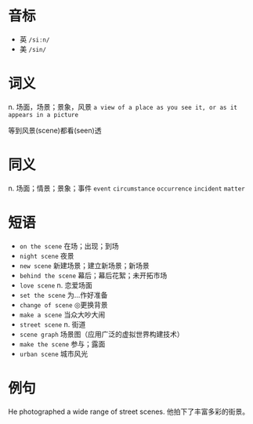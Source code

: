 # 音标

- 英 `/siːn/`
- 美 `/sin/`

# 词义

n. 场面，场景；景象，风景
`a view of a place as you see it, or as it appears in a picture`



等到风景(scene)都看(seen)透

# 同义

n. 场面；情景；景象；事件
`event` `circumstance` `occurrence` `incident` `matter`

# 短语

- `on the scene` 在场；出现；到场
- `night scene` 夜景
- `new scene` 新建场景；建立新场景；新场景
- `behind the scene` 幕后；幕后花絮；未开拓市场
- `love scene` n. 恋爱场面
- `set the scene` 为…作好准备
- `change of scene` ◎更换背景
- `make a scene` 当众大吵大闹
- `street scene` n. 街道
- `scene graph` 场景图（应用广泛的虚拟世界构建技术）
- `make the scene` 参与；露面
- `urban scene` 城市风光

# 例句

He photographed a wide range of street scenes.
他拍下了丰富多彩的街景。


